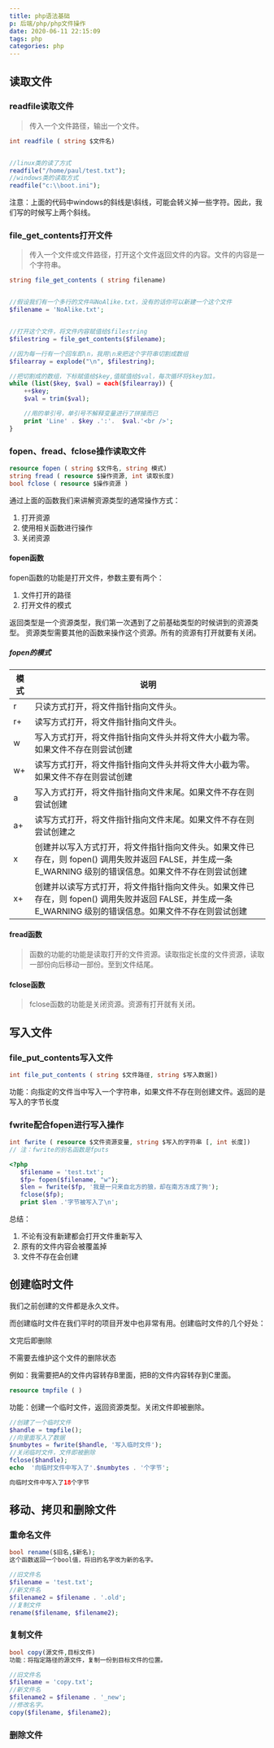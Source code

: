 ```yaml
---
title: php语法基础
p: 后端/php/php文件操作
date: 2020-06-11 22:15:09
tags: php
categories: php
---
```

## 读取文件

### readfile读取文件

> 传入一个文件路径，输出一个文件。

```php
int readfile ( string $文件名)


//linux类的读了方式
readfile("/home/paul/test.txt");
//windows类的读取方式
readfile("c:\\boot.ini");
```

注意：上面的代码中windows的斜线是\斜线，可能会转义掉一些字符。因此，我们写的时候写上两个斜线。

### file_get_contents打开文件

> 传入一个文件或文件路径，打开这个文件返回文件的内容。文件的内容是一个字符串。

```php
string file_get_contents ( string filename)


//假设我们有一个多行的文件叫NoAlike.txt，没有的话你可以新建一个这个文件
$filename = 'NoAlike.txt';


//打开这个文件，将文件内容赋值给$filestring
$filestring = file_get_contents($filename);

//因为每一行有一个回车即\n，我用\n来把这个字符串切割成数组
$filearray = explode("\n", $filestring);

//把切割成的数组，下标赋值给$key,值赋值给$val，每次循环将$key加1。
while (list($key, $val) = each($filearray)) {
    ++$key;
    $val = trim($val);

    //用的单引号，单引号不解释变量进行了拼接而已
    print 'Line' . $key .':'.  $val.'<br />';
}
```

### fopen、fread、fclose操作读取文件

```php
resource fopen ( string $文件名, string 模式)
string fread ( resource $操作资源, int 读取长度)
bool fclose ( resource $操作资源 )
```

通过上面的函数我们来讲解资源类型的通常操作方式：

1. 打开资源
2. 使用相关函数进行操作
3. 关闭资源

#### fopen函数

fopen函数的功能是打开文件，参数主要有两个：

1. 文件打开的路径
2. 打开文件的模式

返回类型是一个资源类型，我们第一次遇到了之前基础类型的时候讲到的资源类型。
资源类型需要其他的函数来操作这个资源。所有的资源有打开就要有关闭。

##### fopen的模式

|模式|说明|
|--|--|
|r|只读方式打开，将文件指针指向文件头。|
|r+|读写方式打开，将文件指针指向文件头。|
|w|写入方式打开，将文件指针指向文件头并将文件大小截为零。如果文件不存在则尝试创建|
|w+|读写方式打开，将文件指针指向文件头并将文件大小截为零。如果文件不存在则尝试创建|
|a|写入方式打开，将文件指针指向文件末尾。如果文件不存在则尝试创建|
|a+|读写方式打开，将文件指针指向文件末尾。如果文件不存在则尝试创建之|
|x|创建并以写入方式打开，将文件指针指向文件头。如果文件已存在，则 fopen() 调用失败并返回 FALSE，并生成一条 E_WARNING 级别的错误信息。如果文件不存在则尝试创建|
|x+|创建并以读写方式打开，将文件指针指向文件头。如果文件已存在，则 fopen() 调用失败并返回 FALSE，并生成一条 E_WARNING 级别的错误信息。如果文件不存在则尝试创建|

#### fread函数

>函数的功能的功能是读取打开的文件资源。读取指定长度的文件资源，读取一部份向后移动一部份。至到文件结尾。

#### fclose函数

>fclose函数的功能是关闭资源。资源有打开就有关闭。

## 写入文件

### file_put_contents写入文件

```php
int file_put_contents ( string $文件路径, string $写入数据])
```

功能：向指定的文件当中写入一个字符串，如果文件不存在则创建文件。返回的是写入的字节长度

### fwrite配合fopen进行写入操作

```php
int fwrite ( resource $文件资源变量, string $写入的字符串 [, int 长度])
// 注：fwrite的别名函数是fputs
```

```php
<?php
   $filename = 'test.txt';
   $fp= fopen($filename, "w");
   $len = fwrite($fp, '我是一只来自北方的狼，却在南方冻成了狗');
   fclose($fp);
   print $len .'字节被写入了\n';
```

总结：

1. 不论有没有新建都会打开文件重新写入
2. 原有的文件内容会被覆盖掉
3. 文件不存在会创建

## 创建临时文件

我们之前创建的文件都是永久文件。

而创建临时文件在我们平时的项目开发中也非常有用。创建临时文件的几个好处：

文完后即删除

不需要去维护这个文件的删除状态

例如：我需要把A的文件内容转存B里面，把B的文件内容转存到C里面。

```php
resource tmpfile ( )
```

功能：创建一个临时文件，返回资源类型。关闭文件即被删除。

```php
//创建了一个临时文件
$handle = tmpfile();
//向里面写入了数据
$numbytes = fwrite($handle, '写入临时文件');
//关闭临时文件，文件即被删除
fclose($handle);
echo  '向临时文件中写入了'.$numbytes . '个字节';

向临时文件中写入了18个字节
```

## 移动、拷贝和删除文件

### 重命名文件

```php
bool rename($旧名,$新名);
这个函数返回一个bool值，将旧的名字改为新的名字。
```

```php
//旧文件名
$filename = 'test.txt';
//新文件名
$filename2 = $filename . '.old';
//复制文件
rename($filename, $filename2);
```

### 复制文件

```php
bool copy(源文件,目标文件)
功能：将指定路径的源文件，复制一份到目标文件的位置。
```

```php
//旧文件名
$filename = 'copy.txt';
//新文件名
$filename2 = $filename . '_new';
//修改名字。
copy($filename, $filename2);
```

### 删除文件
